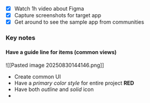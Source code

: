 - [x] Watch 1h video about Figma
- [x] Capture screenshots for target app
- [x] Get around to see the sample app from communities
### Key notes
#### Have a guide line for items (common views)
![[Pasted image 20250830144146.png]]
- Create common UI
- Have a *primary color style* for entire project **RED**
- Have both *outline* and *solid* icon
- 